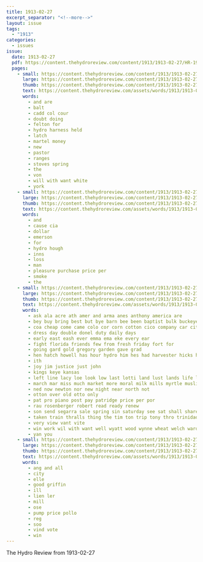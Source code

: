 ```yaml
---
title: 1913-02-27
excerpt_separator: "<!--more-->"
layout: issue
tags:
  - "1913"
categories:
  - issues
issue:
  date: 1913-02-27
  pdf: https://content.thehydroreview.com/content/1913/1913-02-27/HR-1913-02-27.pdf
  pages:
    - small: https://content.thehydroreview.com/content/1913/1913-02-27/small/HR-1913-02-27-01.jpg
      large: https://content.thehydroreview.com/content/1913/1913-02-27/large/HR-1913-02-27-01.jpg
      thumb: https://content.thehydroreview.com/content/1913/1913-02-27/thumbnails/HR-1913-02-27-01.jpg
      text: https://content.thehydroreview.com/assets/words/1913/1913-02-27/HR-1913-02-27-01.txt
      words:
        - and are
        - balt
        - cadd col cour
        - doubt doing
        - felton for
        - hydro harness held
        - latch
        - martel money
        - new
        - pastor
        - ranges
        - stoves spring
        - the
        - von
        - will with want white
        - york
    - small: https://content.thehydroreview.com/content/1913/1913-02-27/small/HR-1913-02-27-02.jpg
      large: https://content.thehydroreview.com/content/1913/1913-02-27/large/HR-1913-02-27-02.jpg
      thumb: https://content.thehydroreview.com/content/1913/1913-02-27/thumbnails/HR-1913-02-27-02.jpg
      text: https://content.thehydroreview.com/assets/words/1913/1913-02-27/HR-1913-02-27-02.txt
      words:
        - and
        - cause cia
        - dollar
        - emerson
        - for
        - hydro hough
        - inns
        - loss
        - man
        - pleasure purchase price per
        - smoke
        - the
    - small: https://content.thehydroreview.com/content/1913/1913-02-27/small/HR-1913-02-27-03.jpg
      large: https://content.thehydroreview.com/content/1913/1913-02-27/large/HR-1913-02-27-03.jpg
      thumb: https://content.thehydroreview.com/content/1913/1913-02-27/thumbnails/HR-1913-02-27-03.jpg
      text: https://content.thehydroreview.com/assets/words/1913/1913-02-27/HR-1913-02-27-03.txt
      words:
        - ask ala acre ath amer and arma anes anthony america are
        - bey buy bring best but bye barn bee been baptist bulk buckeye band big beans
        - coa cheap come came colo cor corn cotton cico company car city cash courts
        - dress day double donel duty daily days
        - early east eash ever emma ema eke every ear
        - fight florida friends few from fresh friday fort for
        - going gard gold gregory garden gave grad
        - hen hatch howell has hour hydro him hes had harvester hicks hou high hay hearty her hens half
        - ith
        - joy jim justice just john
        - kings keye kansas
        - left line lacy loe look low last lotti land lust lands life learn lint
        - march mar miss much market more moral milk mills myrtle muslin men mexico milling meal monday mere
        - ned now newton nor new night near north not
        - otton over old otto only
        - pat pro piano post pay patridge price per por
        - rau rosenberger robert read ready renew
        - son send segarra sale spring sin saturday see sat shall share she sick seeds show sen stock sterling strange southall seed state
        - taken train thralls thing the tim ton trip tony thro trinidad take them town tor ted
        - very view vant vite
        - win work wil with want well wyatt wood wynne wheat welch ward why wheeler went wan will wear wee wife was west woods week wish
        - yan you
    - small: https://content.thehydroreview.com/content/1913/1913-02-27/small/HR-1913-02-27-04.jpg
      large: https://content.thehydroreview.com/content/1913/1913-02-27/large/HR-1913-02-27-04.jpg
      thumb: https://content.thehydroreview.com/content/1913/1913-02-27/thumbnails/HR-1913-02-27-04.jpg
      text: https://content.thehydroreview.com/assets/words/1913/1913-02-27/HR-1913-02-27-04.txt
      words:
        - ang and all
        - city
        - elle
        - good griffin
        - ill
        - lien ler
        - mill
        - ose
        - pump price pollo
        - reg
        - soo
        - vind vote
        - win
---
```


The Hydro Review from 1913-02-27

<!--more-->

